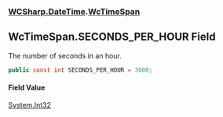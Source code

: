 ### [WCSharp.DateTime](WCSharp.DateTime.md 'WCSharp.DateTime').[WcTimeSpan](WCSharp.DateTime.WcTimeSpan.md 'WCSharp.DateTime.WcTimeSpan')

## WcTimeSpan.SECONDS_PER_HOUR Field

The number of seconds in an hour.

```csharp
public const int SECONDS_PER_HOUR = 3600;
```

#### Field Value
[System.Int32](https://docs.microsoft.com/en-us/dotnet/api/System.Int32 'System.Int32')